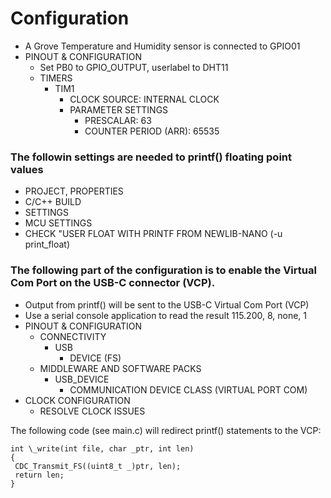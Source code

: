 # Configuration

- A Grove Temperature and Humidity sensor is connected to GPIO01
- PINOUT & CONFIGURATION
  - Set PB0 to GPIO_OUTPUT, userlabel to DHT11
  - TIMERS
    - TIM1
      - CLOCK SOURCE: INTERNAL CLOCK
      - PARAMETER SETTINGS
        - PRESCALAR: 63
        - COUNTER PERIOD (ARR): 65535

### The followin settings are needed to printf() floating point values

- PROJECT, PROPERTIES
- C/C++ BUILD
- SETTINGS
- MCU SETTINGS
- CHECK "USER FLOAT WITH PRINTF FROM NEWLIB-NANO (-u print_float)

### The following part of the configuration is to enable the Virtual Com Port on the USB-C connector (VCP).

- Output from printf() will be sent to the USB-C Virtual Com Port (VCP)
- Use a serial console application to read the result 115.200, 8, none, 1
- PINOUT & CONFIGURATION
  - CONNECTIVITY
    - USB
      - DEVICE (FS)
  - MIDDLEWARE AND SOFTWARE PACKS
    - USB_DEVICE
      - COMMUNICATION DEVICE CLASS (VIRTUAL PORT COM)
- CLOCK CONFIGURATION
  - RESOLVE CLOCK ISSUES

The following code (see main.c) will redirect printf() statements to the VCP:

```
int \_write(int file, char _ptr, int len)
{
 CDC_Transmit_FS((uint8_t _)ptr, len);
 return len;
}
```
